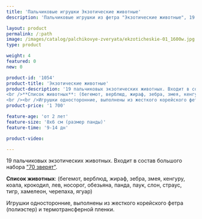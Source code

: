 ```yaml
---
title: 'Пальчиковые игрушки Экзотические животные'
description: 'Пальчиковые игрушки из фетра "Экзотические животные", 19 шт'

layout: product
permalink: /:path
image: /images/catalog/palchikovye-zveryata/ekzoticheskie-01_1600w.jpg
type: product

weight: 4
featured: 0
new: 0

product-id: '1054'
product-title: 'Экзотические животные'
product-description: '19 пальчиковых экзотических животных. Входит в состав большого набора  ["70 зверят"](/palchikovye-zveryata/bolshoj-nabor).<br /><br />**Список животных**: (бегемот, верблюд, жираф, зебра, змея, кенгуру, коала, крокодил, лев, носорог, обезьяна, панда, паук, слон, страус, тигр, хамелеон, черепаха, ягуар)<br /><br />Игрушки односторонние, выполнены из жесткого корейского фетра (полиэстер) и термотрансферной пленки.'
product-price: '1 700'

feature-age: 'от 2 лет'
feature-size: '8х6 см (размер панды)'
feature-time: '9-14 дн'

product-video: 

---
```

19 пальчиковых экзотических животных. Входит в состав большого набора  ["70 зверят"](/palchikovye-zveryata/bolshoj-nabor).

**Список животных**: (бегемот, верблюд, жираф, зебра, змея, кенгуру, коала, крокодил, лев, носорог, обезьяна, панда, паук, слон, страус, тигр, хамелеон, черепаха, ягуар)

Игрушки односторонние, выполнены из жесткого корейского фетра (полиэстер) и термотрансферной пленки.